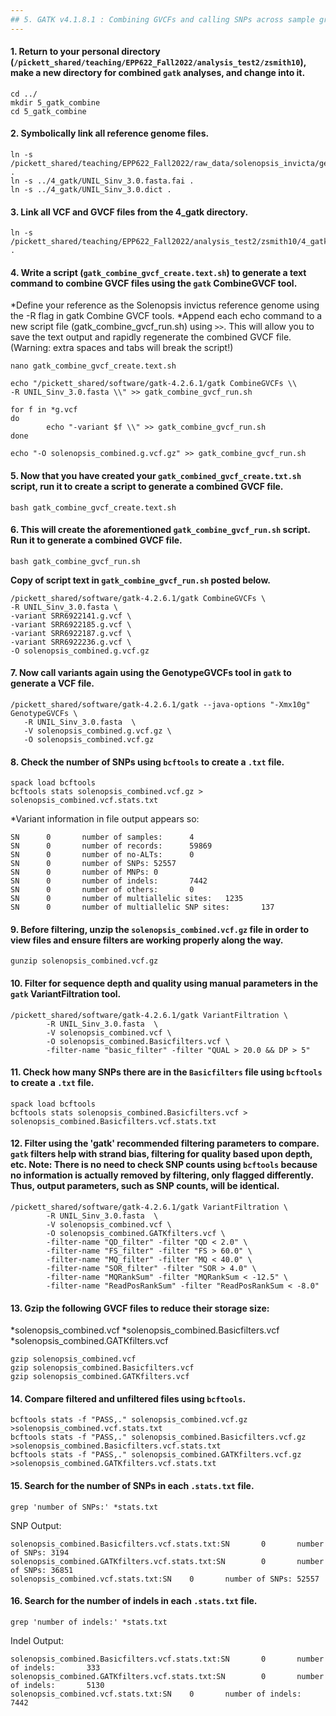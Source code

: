 ```yaml
---
## 5. GATK v4.1.8.1 : Combining GVCFs and calling SNPs across sample groups
---
```

#### 1. Return to your personal directory (`/pickett_shared/teaching/EPP622_Fall2022/analysis_test2/zsmith10`), make a new directory for combined `gatk` analyses, and change into it.
```
cd ../
mkdir 5_gatk_combine
cd 5_gatk_combine
```

#### 2. Symbolically link all reference genome files.
```
ln -s /pickett_shared/teaching/EPP622_Fall2022/raw_data/solenopsis_invicta/genome/UNIL_Sinv_3.0.fasta .
ln -s ../4_gatk/UNIL_Sinv_3.0.fasta.fai .
ln -s ../4_gatk/UNIL_Sinv_3.0.dict .
```

#### 3. Link all VCF and GVCF files from the 4_gatk directory.
```
ln -s /pickett_shared/teaching/EPP622_Fall2022/analysis_test2/zsmith10/4_gatk/*vcf .
```

#### 4. Write a script (`gatk_combine_gvcf_create.text.sh`) to generate a text command to combine GVCF files using the `gatk` CombineGVCF tool. 
*Define your reference as the Solenopsis invictus reference genome using the -R flag in gatk Combine GVCF tools. 
*Append each echo command to a new script file (gatk_combine_gvcf_run.sh) using `>>`. This will allow you to save the text output and rapidly regenerate the combined GVCF file. (Warning: extra spaces and tabs will break the script!)

```
nano gatk_combine_gvcf_create.text.sh
```
```
echo "/pickett_shared/software/gatk-4.2.6.1/gatk CombineGVCFs \\
-R UNIL_Sinv_3.0.fasta \\" >> gatk_combine_gvcf_run.sh

for f in *g.vcf
do
        echo "-variant $f \\" >> gatk_combine_gvcf_run.sh
done

echo "-O solenopsis_combined.g.vcf.gz" >> gatk_combine_gvcf_run.sh

```

#### 5. Now that you have created your `gatk_combined_gvcf_create.txt.sh` script, run it to create a script to generate a combined GVCF file.
```
bash gatk_combine_gvcf_create.text.sh
```

#### 6. This will create the aforementioned `gatk_combine_gvcf_run.sh` script. Run it to generate a combined GVCF file.
```
bash gatk_combine_gvcf_run.sh
```
**Copy of script text in `gatk_combine_gvcf_run.sh` posted below.**
```
/pickett_shared/software/gatk-4.2.6.1/gatk CombineGVCFs \
-R UNIL_Sinv_3.0.fasta \
-variant SRR6922141.g.vcf \
-variant SRR6922185.g.vcf \
-variant SRR6922187.g.vcf \
-variant SRR6922236.g.vcf \
-O solenopsis_combined.g.vcf.gz
```

#### 7. Now call variants again using the GenotypeGVCFs tool in `gatk` to generate a VCF file.
```
/pickett_shared/software/gatk-4.2.6.1/gatk --java-options "-Xmx10g" GenotypeGVCFs \
   -R UNIL_Sinv_3.0.fasta  \
   -V solenopsis_combined.g.vcf.gz \
   -O solenopsis_combined.vcf.gz
```

#### 8. Check the number of SNPs using `bcftools` to create a `.txt` file.
```
spack load bcftools
bcftools stats solenopsis_combined.vcf.gz > solenopsis_combined.vcf.stats.txt
```
*Variant information in file output appears so:
```
SN      0       number of samples:      4
SN      0       number of records:      59869
SN      0       number of no-ALTs:      0
SN      0       number of SNPs: 52557
SN      0       number of MNPs: 0
SN      0       number of indels:       7442
SN      0       number of others:       0
SN      0       number of multiallelic sites:   1235
SN      0       number of multiallelic SNP sites:       137
```

#### 9. Before filtering, unzip the `solenopsis_combined.vcf.gz` file in order to view files and ensure filters are working properly along the way.
```
gunzip solenopsis_combined.vcf.gz
```

#### 10. Filter for sequence depth and quality using manual parameters in the `gatk` VariantFiltration tool.
```
/pickett_shared/software/gatk-4.2.6.1/gatk VariantFiltration \
        -R UNIL_Sinv_3.0.fasta  \
        -V solenopsis_combined.vcf \
        -O solenopsis_combined.Basicfilters.vcf \
        -filter-name "basic_filter" -filter "QUAL > 20.0 && DP > 5"
```

#### 11. Check how many SNPs there are in the `Basicfilters` file using `bcftools` to create a `.txt` file. 
```
spack load bcftools
bcftools stats solenopsis_combined.Basicfilters.vcf > solenopsis_combined.Basicfilters.vcf.stats.txt
```

#### 12. Filter using the 'gatk' recommended filtering parameters to compare. `gatk` filters help with strand bias, filtering for quality based upon depth, etc. Note: There is no need to check SNP counts using `bcftools` because no information is actually removed by filtering, only flagged differently. Thus, output parameters, such as SNP counts, will be identical.
```
/pickett_shared/software/gatk-4.2.6.1/gatk VariantFiltration \
        -R UNIL_Sinv_3.0.fasta  \
        -V solenopsis_combined.vcf \
        -O solenopsis_combined.GATKfilters.vcf \
        -filter-name "QD_filter" -filter "QD < 2.0" \
        -filter-name "FS_filter" -filter "FS > 60.0" \
        -filter-name "MQ_filter" -filter "MQ < 40.0" \
        -filter-name "SOR_filter" -filter "SOR > 4.0" \
        -filter-name "MQRankSum" -filter "MQRankSum < -12.5" \
        -filter-name "ReadPosRankSum" -filter "ReadPosRankSum < -8.0" 
```
#### 13. Gzip the following GVCF files to reduce their storage size:
*solenopsis_combined.vcf 
*solenopsis_combined.Basicfilters.vcf 
*solenopsis_combined.GATKfilters.vcf 
```
gzip solenopsis_combined.vcf
gzip solenopsis_combined.Basicfilters.vcf
gzip solenopsis_combined.GATKfilters.vcf
```

#### 14. Compare filtered and unfiltered files using `bcftools`.
```
bcftools stats -f "PASS,." solenopsis_combined.vcf.gz >solenopsis_combined.vcf.stats.txt
bcftools stats -f "PASS,." solenopsis_combined.Basicfilters.vcf.gz >solenopsis_combined.Basicfilters.vcf.stats.txt
bcftools stats -f "PASS,." solenopsis_combined.GATKfilters.vcf.gz >solenopsis_combined.GATKfilters.vcf.stats.txt
```

#### 15. Search for the number of SNPs in each `.stats.txt` file.
```
grep 'number of SNPs:' *stats.txt
```
SNP Output:
```
solenopsis_combined.Basicfilters.vcf.stats.txt:SN       0       number of SNPs: 3194
solenopsis_combined.GATKfilters.vcf.stats.txt:SN        0       number of SNPs: 36851
solenopsis_combined.vcf.stats.txt:SN    0       number of SNPs: 52557
```

#### 16. Search for the number of indels in each `.stats.txt` file.
```
grep 'number of indels:' *stats.txt
```
Indel Output:
```
solenopsis_combined.Basicfilters.vcf.stats.txt:SN       0       number of indels:       333
solenopsis_combined.GATKfilters.vcf.stats.txt:SN        0       number of indels:       5130
solenopsis_combined.vcf.stats.txt:SN    0       number of indels:       7442
```
